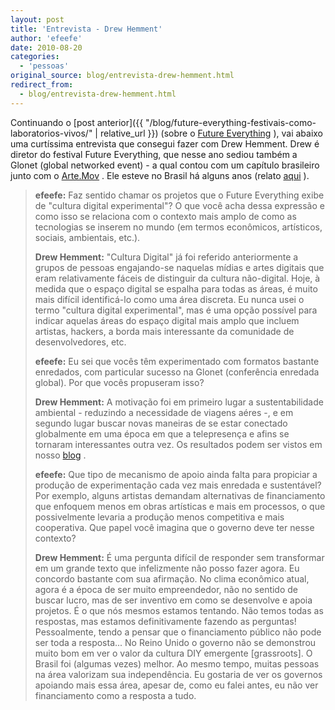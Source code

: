 ```yaml
---
layout: post
title: 'Entrevista - Drew Hemment'
author: 'efeefe'
date: 2010-08-20
categories:
  - 'pessoas'
original_source: blog/entrevista-drew-hemment.html
redirect_from:
  - blog/entrevista-drew-hemment.html
---
```


Continuando o [post anterior]({{ "/blog/future-everything-festivais-como-laboratorios-vivos/" | relative_url }}) (sobre o [Future Everything](http://futureeverything.org/) ), vai abaixo uma curtíssima entrevista que consegui fazer com Drew Hemment. Drew é diretor do festival Future Everything, que nesse ano sediou também a Glonet (global networked event) - a qual contou com um capítulo brasileiro junto com o [Arte.Mov](http://artemov.net/) . Ele esteve no Brasil há alguns anos (relato [aqui](http://www.futureeverything.org/blog/2010/05/exploring-sao-paulo-digital-culture-in-december-2007/) ).

> **efeefe:** Faz sentido chamar os projetos que o Future Everything exibe de \"cultura digital experimental\"? O que você acha dessa expressão e como isso se relaciona com o contexto mais amplo de como as tecnologias se inserem no mundo (em termos econômicos, artísticos, sociais, ambientais, etc.).
>
> **Drew Hemment:** \"Cultura Digital\" já foi referido anteriormente a grupos de pessoas engajando-se naquelas mídias e artes digitais que eram relativamente fáceis de distinguir da cultura não-digital. Hoje, à medida que o espaço digital se espalha para todas as áreas, é muito mais difícil identificá-lo como uma área discreta. Eu nunca usei o termo \"cultura digital experimental\", mas é uma opção possível para indicar aquelas áreas do espaço digital mais amplo que incluem artistas, hackers, a borda mais interessante da comunidade de desenvolvedores, etc.
>
> **efeefe:** Eu sei que vocês têm experimentado com formatos bastante enredados, com particular sucesso na Glonet (conferência enredada global). Por que vocês propuseram isso?
>
> **Drew Hemment:** A motivação foi em primeiro lugar a sustentabilidade ambiental - reduzindo a necessidade de viagens aéres -, e em segundo lugar buscar novas maneiras de se estar conectado globalmente em uma época em que a telepresença e afins se tornaram interessantes outra vez. Os resultados podem ser vistos em nosso [blog](http://www.futureeverything.org/blog/) .
>
> **efeefe:** Que tipo de mecanismo de apoio ainda falta para propiciar a produção de experimentação cada vez mais enredada e sustentável? Por exemplo, alguns artistas demandam alternativas de financiamento que enfoquem menos em obras artísticas e mais em processos, o que possivelmente levaria a produção menos competitiva e mais cooperativa. Que papel você imagina que o governo deve ter nesse contexto?
>
> **Drew Hemment:** É uma pergunta difícil de responder sem transformar em um grande texto que infelizmente não posso fazer agora. Eu concordo bastante com sua afirmação. No clima econômico atual, agora é a época de ser muito empreendedor, não no sentido de buscar lucro, mas de ser inventivo em como se desenvolve e apoia projetos. É o que nós mesmos estamos tentando. Não temos todas as respostas, mas estamos definitivamente fazendo as perguntas! Pessoalmente, tendo a pensar que o financiamento público não pode ser toda a resposta\... No Reino Unido o governo não se demonstrou muito bom em ver o valor da cultura DIY emergente \[grassroots\]. O Brasil foi (algumas vezes) melhor. Ao mesmo tempo, muitas pessoas na área valorizam sua independência. Eu gostaria de ver os governos apoiando mais essa área, apesar de, como eu falei antes, eu não ver financiamento como a resposta a tudo.
